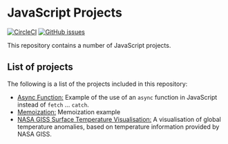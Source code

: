 # JavaScript Projects
[![CircleCI](https://circleci.com/gh/Carla-de-Beer/javascript-projects.svg?style=svg)](https://circleci.com/gh/Carla-de-Beer/javascript-projects)
[![GitHub issues](https://img.shields.io/github/issues/Carla-de-Beer/javascript-projects.svg?style=flat-square)](https://github.com/Carla-de-Beer/javascript-projects/issues)

This repository contains a number of JavaScript projects.

## List of projects

The following is a list of the projects included in this repository:

* [Async Function:](https://github.com/Carla-de-Beer/JavaScript-Projects/tree/master/async-function) Example of the use of an `async` function in JavaScript instead of `fetch` ... `catch`.
* [Memoization:](https://github.com/Carla-de-Beer/JavaScript-Projects/tree/master/memoization) Memoization example
* [NASA GISS Surface Temperature Visualisation:](https://github.com/Carla-de-Beer/JavaScript-Projects/tree/master/NASA-GISS-surface-temperature-visualisation) A visualisation of global temperature anomalies, based on temperature information provided by NASA GISS.

